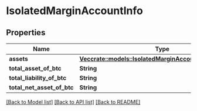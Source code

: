 # IsolatedMarginAccountInfo

## Properties

Name | Type | Description | Notes
------------ | ------------- | ------------- | -------------
**assets** | [**Vec<crate::models::IsolatedMarginAccountInfoAssetsInner>**](isolatedMarginAccountInfo_assets_inner.md) |  | 
**total_asset_of_btc** | **String** |  | 
**total_liability_of_btc** | **String** |  | 
**total_net_asset_of_btc** | **String** |  | 

[[Back to Model list]](../README.md#documentation-for-models) [[Back to API list]](../README.md#documentation-for-api-endpoints) [[Back to README]](../README.md)


